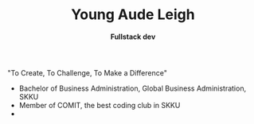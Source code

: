 <header class="header">
  <h1>Young Aude Leigh</h1>
  <p><b>Fullstack dev</b></p>
</header>
<body>
  <p>"To Create, To Challenge, To Make a Difference"</p>
  <ul>
    <li>Bachelor of Business Administration, Global Business Administration, SKKU</li>
    <li>Member of COMIT, the best coding club in SKKU</li>
    <li></li>
  </ul>
</body>
